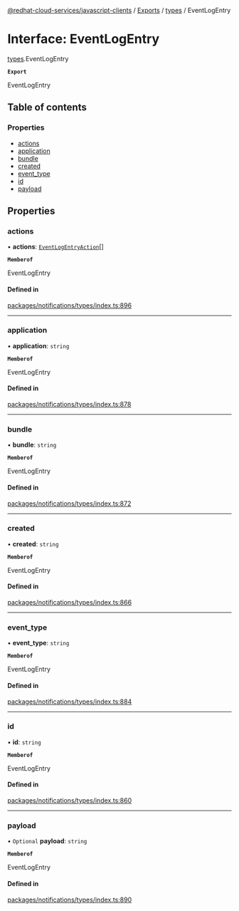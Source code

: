 [@redhat-cloud-services/javascript-clients](../README.md) / [Exports](../modules.md) / [types](../modules/types.md) / EventLogEntry

# Interface: EventLogEntry

[types](../modules/types.md).EventLogEntry

**`Export`**

EventLogEntry

## Table of contents

### Properties

- [actions](types.EventLogEntry.md#actions)
- [application](types.EventLogEntry.md#application)
- [bundle](types.EventLogEntry.md#bundle)
- [created](types.EventLogEntry.md#created)
- [event\_type](types.EventLogEntry.md#event_type)
- [id](types.EventLogEntry.md#id)
- [payload](types.EventLogEntry.md#payload)

## Properties

### actions

• **actions**: [`EventLogEntryAction`](types.EventLogEntryAction.md)[]

**`Memberof`**

EventLogEntry

#### Defined in

[packages/notifications/types/index.ts:896](https://github.com/RedHatInsights/javascript-clients/blob/main/packages/notifications/types/index.ts#L896)

___

### application

• **application**: `string`

**`Memberof`**

EventLogEntry

#### Defined in

[packages/notifications/types/index.ts:878](https://github.com/RedHatInsights/javascript-clients/blob/main/packages/notifications/types/index.ts#L878)

___

### bundle

• **bundle**: `string`

**`Memberof`**

EventLogEntry

#### Defined in

[packages/notifications/types/index.ts:872](https://github.com/RedHatInsights/javascript-clients/blob/main/packages/notifications/types/index.ts#L872)

___

### created

• **created**: `string`

**`Memberof`**

EventLogEntry

#### Defined in

[packages/notifications/types/index.ts:866](https://github.com/RedHatInsights/javascript-clients/blob/main/packages/notifications/types/index.ts#L866)

___

### event\_type

• **event\_type**: `string`

**`Memberof`**

EventLogEntry

#### Defined in

[packages/notifications/types/index.ts:884](https://github.com/RedHatInsights/javascript-clients/blob/main/packages/notifications/types/index.ts#L884)

___

### id

• **id**: `string`

**`Memberof`**

EventLogEntry

#### Defined in

[packages/notifications/types/index.ts:860](https://github.com/RedHatInsights/javascript-clients/blob/main/packages/notifications/types/index.ts#L860)

___

### payload

• `Optional` **payload**: `string`

**`Memberof`**

EventLogEntry

#### Defined in

[packages/notifications/types/index.ts:890](https://github.com/RedHatInsights/javascript-clients/blob/main/packages/notifications/types/index.ts#L890)
